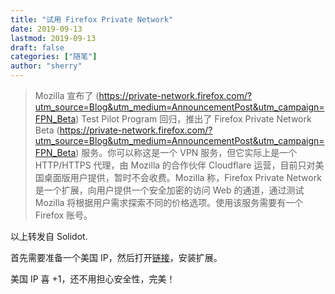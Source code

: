 ```yaml
---
title: "试用 Firefox Private Network" 
date: 2019-09-13
lastmod: 2019-09-13
draft: false
categories: ["随笔"]
author: "sherry"
---
```

> Mozilla 宣布了 (https://private-network.firefox.com/?utm_source=Blog&utm_medium=AnnouncementPost&utm_campaign=FPN_Beta) Test Pilot Program 回归，推出了 Firefox Private Network Beta (https://private-network.firefox.com/?utm_source=Blog&utm_medium=AnnouncementPost&utm_campaign=FPN_Beta) 服务。你可以称这是一个 VPN 服务，但它实际上是一个 HTTP/HTTPS 代理，由 Mozilla 的合作伙伴 Cloudflare 运营，目前只对美国桌面版用户提供，暂时不会收费。Mozilla 称，Firefox Private Network 是一个扩展，向用户提供一个安全加密的访问 Web 的通道，通过测试 Mozilla 将根据用户需求探索不同的价格选项。使用该服务需要有一个 Firefox 账号。

<!--more-->

以上转发自 Solidot.

首先需要准备一个美国 IP，然后打开[链接](https://private-network.firefox.com/)，安装扩展。

美国 IP 喜 +1，还不用担心安全性，完美！